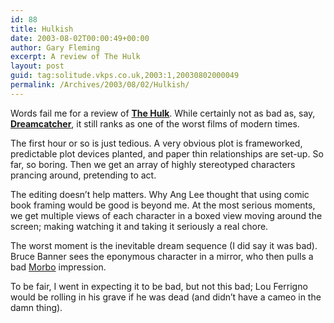 ```yaml
---
id: 88
title: Hulkish
date: 2003-08-02T00:00:49+00:00
author: Gary Fleming
excerpt: A review of The Hulk
layout: post
guid: tag:solitude.vkps.co.uk,2003:1,20030802000049
permalink: /Archives/2003/08/02/Hulkish/
---
```

Words fail me for a review of [**The Hulk**](http://us.imdb.com/Title?0286716). While certainly not as bad as, say, [**Dreamcatcher**](http://solitude.vkps.co.uk/Archives/2003/05/03/#Dreamcatcher), it still ranks as one of the worst films of modern times.

The first hour or so is just tedious. A very obvious plot is frameworked, predictable plot devices planted, and paper thin relationships are set-up. So far, so boring. Then we get an array of highly stereotyped characters prancing around, pretending to act.

The editing doesn&#8217;t help matters. Why Ang Lee thought that using comic book framing would be good is beyond me. At the most serious moments, we get multiple views of each character in a boxed view moving around the screen; making watching it and taking it seriously a real chore.

The worst moment is the inevitable dream sequence (I did say it was bad). Bruce Banner sees the eponymous character in a mirror, who then pulls a bad [Morbo](http://www.geocities.com/zoidberg_fan/morbo.html) impression.

To be fair, I went in expecting it to be bad, but not this bad; Lou Ferrigno would be rolling in his grave if he was dead (and didn&#8217;t have a cameo in the damn thing).